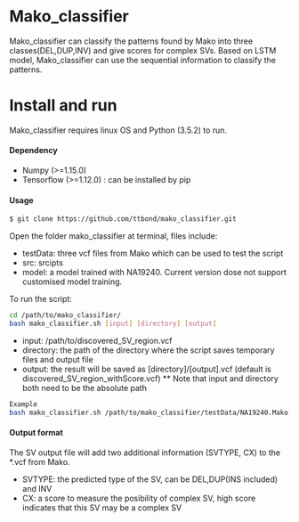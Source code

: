 # Mako_classifier
Mako_classifier can classify the patterns found by Mako into three classes(DEL,DUP,INV) and give scores for complex SVs. Based on LSTM model, Mako_classifier can use the sequential information to classify the patterns.

# Install and run

Mako_classifier requires linux OS and Python (3.5.2) to run.

#### Dependency
* Numpy (>=1.15.0)
* Tensorflow (>=1.12.0) : can be installed by pip

#### Usage
```sh
$ git clone https://github.com/ttbond/mako_classifier.git
```

Open the folder mako_classifier at terminal, files include:

* testData: three vcf files from Mako which can be used to test the script
* src: srcipts
* model: a model trained with NA19240. Current version dose not support customised model training.

To run the script:
```sh
cd /path/to/mako_classifier/
bash mako_classifier.sh [input] [directory] [output]
```
* input: /path/to/discovered_SV_region.vcf
* directory: the path of the directory where the script saves temporary files and output file
* output: the result will be saved as [directory]/[output].vcf (default is discovered_SV_region_withScore.vcf)
** Note that input and directory both need to be the absolute path
``` sh
Example
bash mako_classifier.sh /path/to/mako_classifier/testData/NA19240.Mako.reproduce.vcf /path/to/work/directory NA19240
```

#### Output format
The SV output file will add two additional information (SVTYPE, CX) to the *.vcf from Mako.
* SVTYPE: the predicted type of the SV, can be DEL,DUP(INS included) and INV
* CX: a score to measure the posibility of complex SV, high score indicates that this SV may be a complex SV


